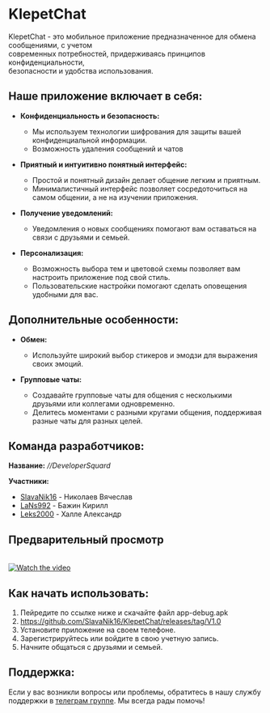 # KlepetChat

KlepetChat - это мобильное приложение предназначенное для обмена сообщениями, с учетом  
современных потребностей, придерживаясь принципов конфиденциальности,  
безопасности и удобства использования.

## Наше приложение включает в себя:
  
- **Конфиденциальность и безопасность:**
  - Мы используем технологии шифрования для защиты вашей конфиденциальной информации.
  - Возможность удаления сообщений и чатов

- **Приятный и интуитивно понятный интерфейс:**
  - Простой и понятный дизайн делает общение легким и приятным.
  - Минималистичный интерфейс позволяет сосредоточиться на самом общении, а не на изучении приложения.

- **Получение уведомлений:**
  - Уведомления о новых сообщениях помогают вам оставаться на связи с друзьями и семьей.

- **Персонализация:**
  - Возможность выбора тем и цветовой схемы позволяет вам настроить приложение под свой стиль.
  - Пользовательские настройки помогают сделать оповещения удобными для вас.

## Дополнительные особенности:

- **Обмен:**
  - Используйте широкий выбор стикеров и эмодзи для выражения своих эмоций.

- **Групповые чаты:**
  - Создавайте групповые чаты для общения с несколькими друзьями или коллегами одновременно.
  - Делитесь моментами с разными кругами общения, поддерживая разные чаты для разных целей.

## Команда разработчиков:  

**Название:** *//DeveloperSquard*  
  
**Участники:**  

- [SlavaNik16](https://github.com/SlavaNik16)  - Николаев Вячеслав
- [LaNs992](https://github.com/LaNs992)   - Бажин Кирилл
- [Leks2000](https://github.com/Leks2000)  - Халле Александр

## Предварительный просмотр

<br>[![Watch the video](http://img.youtube.com/vi/1SCAfM5g6vA/0.jpg)](https://www.youtube.com/watch?v=1SCAfM5g6vA&ab_channel=Xedanler)
</br>

## Как начать использовать:

1. Пейредите по ссылке ниже и скачайте файл app-debug.apk
2. https://github.com/SlavaNik16/KlepetChat/releases/tag/V1.0
3. Установите приложение на своем телефоне.
4. Зарегистрируйтесь или войдите в свою учетную запись.
5. Начните общаться с друзьями и семьей.

## Поддержка:

Если у вас возникли вопросы или проблемы, обратитесь в нашу службу поддержки в [телеграм группе](https://t.me/klepetchat_support). Мы всегда рады помочь!
